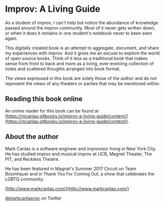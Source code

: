 # Improv: A Living Guide

As a student of improv, I can't help but notice the abundance of knowledge passed around the improv community. Most of it never gets written down, or when it does it remains in one student's notebook never to been seen again.

This digitally created book is an attempt to aggregate, document, and share my experiences with improv. And it gives me an excuse to explore the world of open source books. Think of it less as a traditional book that makes sense from front to back and more as a living, ever-evolving collection of notes and scattered thoughts arranged into book format.

The views expressed in this book are solely those of the author and do not represent the views of any theaters or parties that may be mentioned within.

## Reading this book online

An online reader for this book can be found at [https://mcanlas.gitbooks.io/improv-a-living-guide/content/](https://mcanlas.gitbooks.io/improv-a-living-guide/content/).

## About the author

Mark Canlas is a software engineer and improvisor living in New York City. He has studied improv and musical improv at UCB, Magnet Theater, The PIT, and Reckless Theatre.

He has been featured in Magnet's Summer 2017 Circuit on Team Boomhauer and in Thank You For Coming Out, a show that celebrates the LGBTQ community.

[http://www.markcanlas.com/](http://www.markcanlas.com/)

[@markcanlasnyc](https://twitter.com/markcanlasnyc) on Twitter

